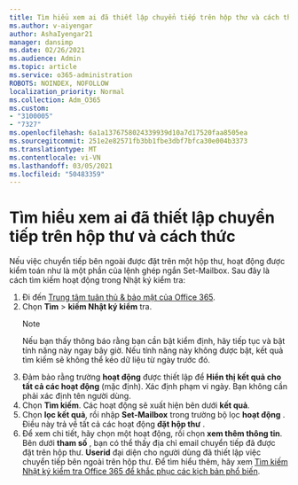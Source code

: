```yaml
---
title: Tìm hiểu xem ai đã thiết lập chuyển tiếp trên hộp thư và cách thức
ms.author: v-aiyengar
author: AshaIyengar21
manager: dansimp
ms.date: 02/26/2021
ms.audience: Admin
ms.topic: article
ms.service: o365-administration
ROBOTS: NOINDEX, NOFOLLOW
localization_priority: Normal
ms.collection: Adm_O365
ms.custom:
- "3100005"
- "7327"
ms.openlocfilehash: 6a1a1376758024339939d10a7d17520faa8505ea
ms.sourcegitcommit: 251e2e82571fb3bb1fbe3dbf7bfca30e004b3373
ms.translationtype: MT
ms.contentlocale: vi-VN
ms.lasthandoff: 03/05/2021
ms.locfileid: "50483359"
---
```

# <a name="find-out-who-set-up-forwarding-on-a-mailbox-and-how"></a>Tìm hiểu xem ai đã thiết lập chuyển tiếp trên hộp thư và cách thức

Nếu việc chuyển tiếp bên ngoài được đặt trên một hộp thư, hoạt động được kiểm toán như là một phần của lệnh ghép ngắn Set-Mailbox. Sau đây là cách tìm kiếm hoạt động trong Nhật ký kiểm tra:

1. Đi đến [Trung tâm tuân thủ & bảo mật của Office 365](https://go.microsoft.com/fwlink/p/?linkid=2077143).
1. Chọn **Tìm** >  **kiếm Nhật ký kiểm** tra.
    > [!NOTE]
    > Nếu bạn thấy thông báo rằng bạn cần bật kiểm định, hãy tiếp tục và bật tính năng này ngay bây giờ. Nếu tính năng này không được bật, kết quả tìm kiếm sẽ không thể kéo dữ liệu từ ngày trước đó.
1. Đảm bảo rằng trường **hoạt động** được thiết lập để **Hiển thị kết quả cho tất cả các hoạt động** (mặc định). Xác định phạm vi ngày. Bạn không cần phải xác định tên người dùng.
1. Chọn **Tìm kiếm**. Các hoạt động sẽ xuất hiện bên dưới **kết quả**.
1. Chọn **lọc kết quả**, rồi nhập **Set-Mailbox** trong trường bộ lọc **hoạt động** . Điều này trả về tất cả các hoạt động **đặt hộp thư** .
1. Để xem chi tiết, hãy chọn một hoạt động, rồi chọn **xem thêm thông tin**. Bên dưới **tham số** , bạn có thể thấy địa chỉ email chuyển tiếp đã được đặt trên hộp thư. **Userid** đại diện cho người dùng đã thiết lập việc chuyển tiếp bên ngoài trên hộp thư.
Để tìm hiểu thêm, hãy xem [Tìm kiếm Nhật ký kiểm tra Office 365 để khắc phục các kịch bản phổ biến](https://go.microsoft.com/fwlink/?linkid=2103944).